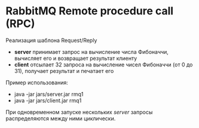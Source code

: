 # RabbitMQ Remote procedure call (RPC)

Реализация шаблона Request/Reply

* **server** принимает запрос на вычисление числа Фибоначчи, вычисляет его и возвращает результат клиенту 
* **client** отсылает 32 запроса на вычисление чисел Фибоначчи (от 0 до 31), получает результат и печатает его

Пример использования:
* java -jar jars/server.jar rmq1
* java -jar jars/client.jar rmq1

При одновременном запуске нескольких *server* запросы распределяются между ними циклически.
